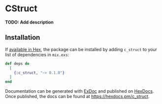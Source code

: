 # CStruct

**TODO: Add description**

## Installation

If [available in Hex](https://hex.pm/docs/publish), the package can be installed
by adding `c_struct` to your list of dependencies in `mix.exs`:

```elixir
def deps do
  [
    {:c_struct, "~> 0.1.0"}
  ]
end
```

Documentation can be generated with [ExDoc](https://github.com/elixir-lang/ex_doc)
and published on [HexDocs](https://hexdocs.pm). Once published, the docs can
be found at <https://hexdocs.pm/c_struct>.

